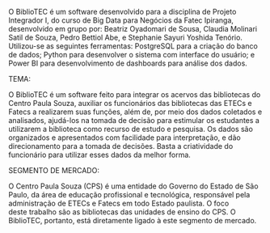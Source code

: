 O BiblioTEC é um software desenvolvido para a disciplina de Projeto Integrador I, do curso de Big Data para Negócios da Fatec Ipiranga, desenvolvido em grupo por: Beatriz Oyadomari de Sousa, Claudia Molinari Satil de Souza, Pedro Bettiol Abe, e Stephanie Sayuri Yoshida Tenório.
Utilizou-se as seguintes ferramentas:
PostgreSQL para a criação do banco de dados;
Python para desenvolver o sistema com interface do usuário;
e Power BI para desenvolvimento de dashboards para análise dos dados.

TEMA:

O BiblioTEC é um software feito para integrar os acervos das bibliotecas do Centro Paula Souza, auxiliar os funcionários das bibliotecas das ETECs e Fatecs a realizarem suas funções, além de, por meio dos dados coletados e analisados, ajudá-los na tomada de decisão para estimular os estudantes a utilizarem a biblioteca como recurso de estudo e pesquisa. Os dados são organizados e apresentados com facilidade para interpretação, e dão direcionamento para a tomada de decisões. Basta a criatividade do funcionário para utilizar esses dados da melhor forma.

SEGMENTO DE MERCADO:

O Centro Paula Souza (CPS) é uma entidade do Governo do Estado de São Paulo, da área de educação profissional e tecnológica, responsável pela administração de ETECs e Fatecs em todo Estado paulista. O foco deste trabalho são as bibliotecas das unidades de ensino do CPS. O BiblioTEC, portanto, está diretamente ligado à este segmento de mercado.



